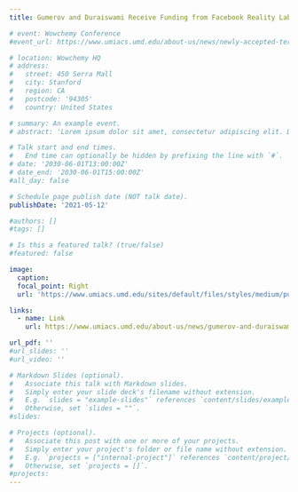 ```yaml
---
title: Gumerov and Duraiswami Receive Funding from Facebook Reality Labs

# event: Wowchemy Conference
#event_url: https://www.umiacs.umd.edu/about-us/news/newly-accepted-terp-hopes-internship-will-set-him-path-mars

# location: Wowchemy HQ
# address:
#   street: 450 Serra Mall
#   city: Stanford
#   region: CA
#   postcode: '94305'
#   country: United States

# summary: An example event.
# abstract: 'Lorem ipsum dolor sit amet, consectetur adipiscing elit. Duis posuere tellusac convallis placerat. Proin tincidunt magna sed ex sollicitudin condimentum. Sed ac faucibus dolor, scelerisque sollicitudin nisi. Cras purus urna, suscipit quis sapien eu, pulvinar tempor diam.'

# Talk start and end times.
#   End time can optionally be hidden by prefixing the line with `#`.
# date: '2030-06-01T13:00:00Z'
# date_end: '2030-06-01T15:00:00Z'
#all_day: false

# Schedule page publish date (NOT talk date).
publishDate: '2021-05-12'

#authors: []
#tags: []

# Is this a featured talk? (true/false)
#featured: false

image:
  caption: 
  focal_point: Right
  url: 'https://www.umiacs.umd.edu/sites/default/files/styles/medium/public/audio%20scattering%20istock%20small.png?itok=k7I8xXAN'

links:
  - name: Link
    url: https://www.umiacs.umd.edu/about-us/news/gumerov-and-duraiswami-receive-funding-facebook-reality-labs

url_pdf: ''
#url_slides: ''
#url_video: ''

# Markdown Slides (optional).
#   Associate this talk with Markdown slides.
#   Simply enter your slide deck's filename without extension.
#   E.g. `slides = "example-slides"` references `content/slides/example-slides.md`.
#   Otherwise, set `slides = ""`.
#slides:

# Projects (optional).
#   Associate this post with one or more of your projects.
#   Simply enter your project's folder or file name without extension.
#   E.g. `projects = ["internal-project"]` references `content/project/deep-learning/index.md`.
#   Otherwise, set `projects = []`.
#projects:
---
```


<!-- Slides can be added in a few ways:

- **Create** slides using Wowchemy's [_Slides_](https://wowchemy.com/docs/managing-content/#create-slides) feature and link using `slides` parameter in the front matter of the talk file
- **Upload** an existing slide deck to `static/` and link using `url_slides` parameter in the front matter of the talk file
- **Embed** your slides (e.g. Google Slides) or presentation video on this page using [shortcodes](https://wowchemy.com/docs/writing-markdown-latex/). -->

<!-- Further event details, including page elements such as image galleries, can be added to the body of this page. -->

